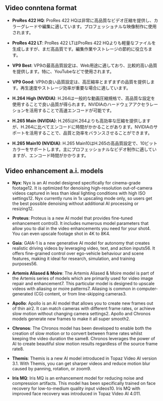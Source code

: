 ## Video conntena format

- **ProRes 422 HQ**: ProRes 422 HQは非常に高品質なビデオ圧縮を提供し、カラーグレードや編集に適しています。プロフェッショナルな映像制作に使用されます。

- **ProRes 422 LT**: ProRes 422 LTはProRes 422 HQよりも軽量なファイルを生成しますが、まだ高品質です。編集作業やストレージの節約に役立ちます。

- **VP9 Best**: VP9の最高品質設定は、Web用途に適しており、比較的高い品質を提供します。特に、YouTubeなどで使用されます。

- **VP9 Good**: VP9の良い品質設定は、高圧縮率とまずまずの品質を提供します。再生速度やストレージ効率が重要な場合に適しています。

- **H.264 High (NVIDIA)**: H.264は一般的な動画圧縮規格で、高品質な設定を使用することで良い品質が得られます。NVIDIAのハードウェアアクセラレーションを活用することで高速エンコードが可能です。

- **H.265 Main (NVIDIA)**: H.265はH.264よりも高効率な圧縮を提供しますが、H.264に比べてエンコードに時間がかかることがあります。NVIDIAのサポートを活用することで、品質と効率をバランスさせることができます。

- **H.265 Main10 (NVIDIA)**: H.265 Main10はH.265の高品質設定で、10ビットカラーをサポートします。主にプロフェッショナルなビデオ制作に適していますが、エンコード時間がかかります。

## Video enhancement a.i. models

- **Nyx**: Nyx is an AI model designed specifically for cinema-grade footage12. It is optimized for denoising high-resolution out-of-camera videos captured in less than ideal lighting conditions with high ISO settings12. Nyx currently runs in 1x upscaling mode only, so users get the best possible denoising without additional AI processing or resizing12.

- **Proteus**: Proteus is a new AI model that provides fine-tuned enhancement control3. It includes numerous model parameters that allow you to dial in the video enhancements you need for your shot4. You can even upscale footage shot in 4K to 8K4.

- **Gaia**: GAIA-1 is a new generative AI model for autonomy that creates realistic driving videos by leveraging video, text, and action inputs56. It offers fine-grained control over ego-vehicle behaviour and scene features, making it ideal for research, simulation, and training purposes56.

- **Artemis Aliased & Moire**: The Artemis Aliased & Moire model is part of the Artemis series of models which are primarily used for video image repair and enhancement7. This particular model is designed to upscale videos with aliasing or moire patterns7. Aliasing is common in computer-generated (CG) content, or from line-skipping cameras3.

- **Apollo**: Apollo is an AI model that allows you to create new frames out of thin air2. It can match cameras with different frame rates, or achieve slow motion without changing camera settings2. Apollo and Chronos models generate new frames to make it all super smooth2.

- **Chronos**: The Chronos model has been developed to enable both the creation of slow motion or to convert between frame rates whilst keeping the video duration the same8. Chronos leverages the power of AI to create beautiful slow motion results regardless of the source frame rate8.

- **Themis**: Themis is a new AI model introduced in Topaz Video AI version 3.1. With Themis, you can get sharper videos and reduce motion blur caused by panning, rotation, or zoom9.

- **Iris MQ**: Iris MQ is an enhancement model for reducing noise and compression artifacts. This model has been specifically trained on face recovery for low-to-medium quality input videos10. Iris MQ with improved face recovery was introduced in Topaz Video AI 4.011.